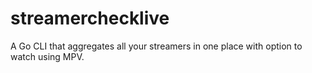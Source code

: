# streamerchecklive
A Go CLI that aggregates all your streamers in one place with option to watch using MPV.
